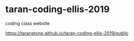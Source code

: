 # taran-coding-ellis-2019
coding class website



https://taranstone.github.io/taran-coding-ellis-2019/public
